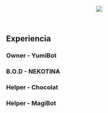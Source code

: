 <p align="center">
  <a href="https://github.com/DenverCoder1/readme-typing-svg"><img src="https://readme-typing-svg.herokuapp.com?font=Time+New+Roman&color=black&size=25&center=true&vCenter=true&width=600&height=100&lines=Hola,+Soy+Theo+Trosman;++;Estudiante+de+Ort+Yatay,;Especialidad:+Informática,;Front-End,;Back-END,;Ganas+de+aprender+cosas+nuevas"></a>
</p>
<br>
<h2>Experiencia</h2>
<h3>Owner - YumiBot </h3>
<h3>B.O.D - NEKOTINA</h3>
<h3>Helper - Chocolat </h3>
<h3>Helper - MagiBot </h3>
<br>
